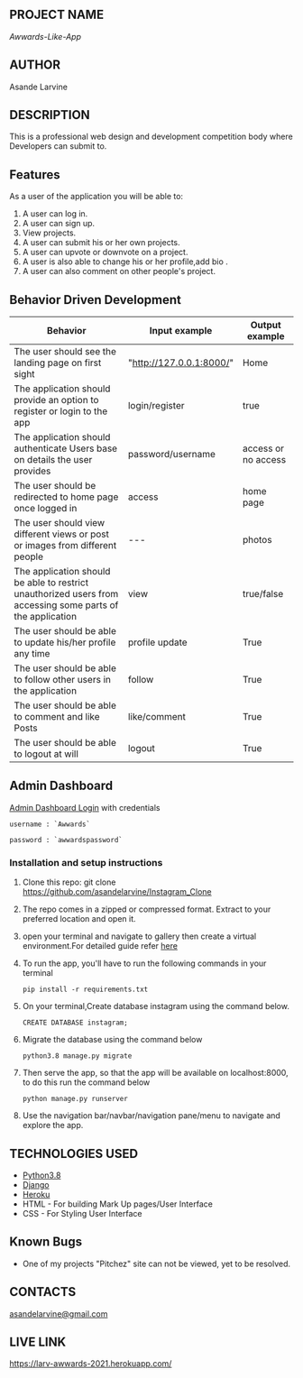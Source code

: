 ## PROJECT NAME 
*Awwards-Like-App*


## AUTHOR 
Asande Larvine


## DESCRIPTION 
This is a professional web design and development competition body where Developers can submit to.



## Features


As a user of the application you will be able to:


1. A user can log in.
2. A user can sign up.
3. View projects. 
4. A user can submit his or her own projects.
5. A user can upvote or downvote on a project.
6. A user is also able to change his or her profile,add bio .
7. A user can also comment on other people's project. 



## Behavior Driven Development

| __Behavior__  | __Input example__ | __Output example__ |
| ------------- | ----------------- | ------------------ |
| The user should see the landing page on first sight | "http://127.0.0.1:8000/"   | Home  |
| The application should provide an option to register or login to the app | login/register | true  |
| The application should authenticate Users base on details the user provides   | password/username |  access or no access |
| The user should be redirected to home page once logged in | access | home page |
| The user should view different views or post or images from different people | --- | photos |
| The application should be able to restrict unauthorized users from accessing some parts of the application | view | true/false |
| The user should be able to update his/her profile any time | profile update | True |
| The user should be able to follow other users in the application | follow | True |
| The user should be able to comment and like Posts  | like/comment | True |
| The user should be able to logout at will | logout | True |



## Admin Dashboard

[Admin Dashboard Login]()  with credentials

    username : `Awwards`

    password : `awwardspassword`
### Installation and setup instructions

1. Clone this repo: git clone https://github.com/asandelarvine/Instagram_Clone
2. The repo comes in a zipped or compressed format. Extract to your preferred location and open it.
3. open your terminal and navigate to gallery then create a virtual environment.For detailed guide refer  [here](https://packaging.python.org/guides/installing-using-pip-and-virtualenv/)
3. To run the app, you'll have to run the following commands in your terminal
    
    
       pip install -r requirements.txt
4. On your terminal,Create database instagram using the command below.


       CREATE DATABASE instagram;
5. Migrate the database using the command below


       python3.8 manage.py migrate
6. Then serve the app, so that the app will be available on localhost:8000, to do this run the command below


       python manage.py runserver
7. Use the navigation bar/navbar/navigation pane/menu to navigate and explore the app.


## TECHNOLOGIES USED 
* [Python3.8](https://www.python.org/)
* [Django](https://docs.djangoproject.com)
* [Heroku](https://heroku.com)
* HTML - For building Mark Up pages/User Interface
* CSS - For Styling User Interface

## Known Bugs

* One of my projects "Pitchez" site can not be viewed, yet to be resolved.


## CONTACTS
asandelarvine@gmail.com

## LIVE LINK
https://larv-awwards-2021.herokuapp.com/

